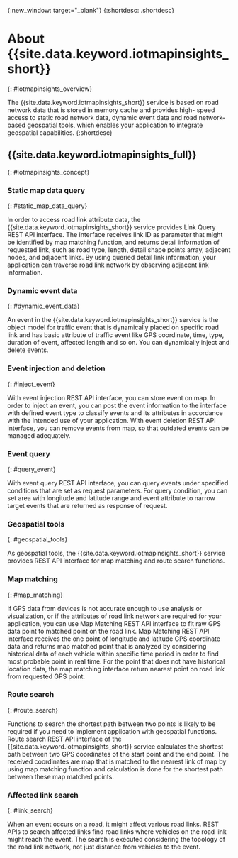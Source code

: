 {:new_window: target="_blank"}
{:shortdesc: .shortdesc}

# About {{site.data.keyword.iotmapinsights_short}}
{: #iotmapinsights_overview}

The {{site.data.keyword.iotmapinsights_short}} service is based on road network data that is stored in memory cache and provides high- speed access to static road network data, dynamic event data and road network-based geospatial tools, which enables your application to integrate geospatial capabilities.
{:shortdesc}

## {{site.data.keyword.iotmapinsights_full}}
{: #iotmapinsights_concept}

### Static map data query
{: #static_map_data_query}

In order to access road link attribute data, the {{site.data.keyword.iotmapinsights_short}} service provides Link Query REST API interface. The interface receives link ID as parameter that might be identified by map matching function, and returns detail information of requested link, such as road type, length, detail shape points array, adjacent nodes, and adjacent links. By using queried detail link information, your application can traverse road link network by observing adjacent link information.

### Dynamic event data
{: #dynamic_event_data}

An event in the {{site.data.keyword.iotmapinsights_short}} service is the object model for traffic event that is dynamically placed on specific road link and has basic attribute of traffic event like GPS coordinate, time, type, duration of event, affected length and so on. You can dynamically inject and delete events.

### Event injection and deletion
{: #inject_event}

With event injection REST API interface, you can store event on map. In order to inject an event, you can post the event information to the interface with defined event type to classify events and its attributes in accordance with the intended use of your application. With event deletion REST API interface, you can remove events from map, so that outdated events can be managed adequately.

### Event query
{: #query_event}

With event query REST API interface, you can query events under specified conditions that are set as request parameters. For query condition, you can set area with longitude and latitude range and event attribute to narrow target events that are returned as response of request.

### Geospatial tools
{: #geospatial_tools}

As geospatial tools, the {{site.data.keyword.iotmapinsights_short}} service provides REST API interface for map matching and route search functions.

### Map matching
{: #map_matching}

If GPS data from devices is not accurate enough to use analysis or visualization, or if the attributes of road link network are required for your application, you can use Map Matching REST API interface to fit raw GPS data point to matched point on the road link. Map Matching REST API interface receives the one point of longitude and latitude GPS coordinate data and returns map matched point that is analyzed by considering historical data of each vehicle within specific time period in order to find most probable point in real time. For the point that does not have historical location data, the map matching interface return nearest point on road link from requested GPS point.

### Route search
{: #route_search}

Functions to search the shortest path between two points is likely to be required if you need to implement application with geospatial functions. Route search REST API interface of the {{site.data.keyword.iotmapinsights_short}} service calculates the shortest path between two GPS coordinates of the start point and the end point. The received coordinates are map that is matched to the nearest link of map by using map matching function and calculation is done for the shortest path between these map matched points.

### Affected link search
{: #link_search}

When an event occurs on a road, it might affect various road links. REST APIs to search affected links find road links where vehicles on the road link might reach the event. The search is executed considering the topology of the road link network, not just distance from vehicles to the event.

